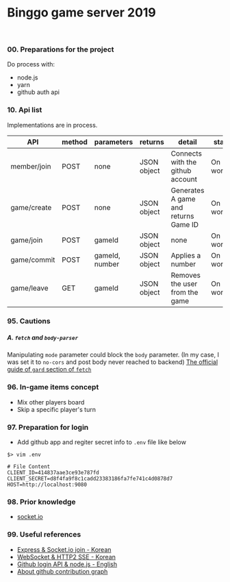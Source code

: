 # Binggo game server 2019
&nbsp;
### 00. Preparations for the project
Do process with:
- node.js
- yarn
- github auth api

### 10. Api list

Implementations are in process.

| API | method | parameters | returns | detail | status |
|-----| -----|-----|-----|-----|-----|
| member/join | POST | none | JSON object | Connects with the github account | On working |
| game/create | POST | none | JSON object | Generates A game and returns Game ID | On working |
| game/join | POST | gameId | JSON object | none | On working |
| game/commit | POST | gameId, number | JSON object | Applies a number | On working | 
| game/leave | GET | gameId | JSON object | Removes the user from the game | On working | 


### 95. Cautions

##### A. `fetch` and `body-parser`
Manipulating `mode` parameter could block the `body` parameter. (In my case, I was set it to `no-cors` and post body never reached to backend)
[The official guide of `gard` section of `fetch`](https://developer.mozilla.org/ko/docs/Web/API/Fetch_API/Fetch%EC%9D%98_%EC%82%AC%EC%9A%A9%EB%B2%95#%EA%B0%80%EB%93%9C) 


### 96. In-game items concept
- Mix other players board
- Skip a specific player's turn 

### 97. Preparation for login
- Add github app and regiter secret info to `.env` file like below
```
$> vim .env

# File Content
CLIENT_ID=414837aae3ce93e787fd
CLIENT_SECRET=d8f4fa9f8c1cadd23383186fa7fe741c4d0878d7
HOST=http://localhost:9080
```

### 98. Prior knowledge
- [ socket.io ](https://socket.io/docs/)

### 99. Useful references
- [ Express & Socket.io join - Korean ](https://poiemaweb.com/nodejs-socketio)
- [ WebSocket & HTTP2 SSE - Korean ](https://engineering.huiseoul.com/자바스크립트는-어떻게-작동하는가-웹소켓-및-http-2-sse-1ccde9f9dc51)
- [ Github login API & node.js - English ](http://shiya.io/how-to-do-3-legged-oauth-with-github-a-general-guide-by-example-with-node-js/)
- [ About github contribution graph ](https://help.github.com/articles/why-are-my-contributions-not-showing-up-on-my-profile/)